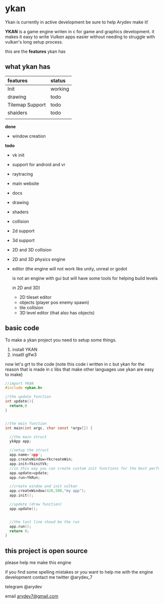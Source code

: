 # ykan

Ykan is currently in active development be sure to help Arydev make it!

**YKAN** is a game engine writen in c for game and graphics development. it makes it easy to write _Vulkan_ apps easier without needing to struggle with vulkan's long setup process.

this are the **features** ykan has

## what ykan has

| **features** | status |
| :--- | :--- |
| Init | working |
| drawing | todo |
| Tilemap Support | todo |
| shaiders | todo |
|  |  |

**done**

* window creation

**todo**

* vk init
* support for android and vr
* raytracing
* main website
* docs
* drawing
* shaders
* collision
* 2d support
* 3d support
* 2D and 3D collision
* 2D and 3D physics engine
* editor \(the engine will not work like unity, unreal or godot

  is not an engine with gui but will have some tools for helping build levels

  in 2D and 3D\)

  * 2D tileset editor
  * objects \(player pos enemy spawn\)
  * tile collision
  * 3D level editor \(that also has objects\)

## basic code

To make a ykan project you need to setup some things.

1. install YKAN
2. insatll glfw3

now let's grt to the code \(note this code i written in c but ykan for the reason that is made in c libs that make other languages use ykan are easy to make\)

```c
//import YKAN
#include <ykan.h>

//the update function
int update(){
  return,0
}


//the main function
int main(int argc, char const *argv[]) {

  //the main struct
  ykApp app;

  //setup the struct
  app.name='app';
  app.createWindow=YkcreateWin;
  app.init=YkinitVk;
  //in this way you can create custom init functions for the best performance
  app.update=update;
  app.run=YkRun;

  //create window and init vulkan
  app.createWindow(420,500,"my app");
  app.init();

  //update (draw function)
  app.update();


  //the last line shoud be the run
  app.run();
  return 0;
}
```

## this project is open source

please help me make this engine

if you find some spelling mistakes or you want to help me with the engine development contact me twitter @arydev\_7

telegram @arydev

email arydev7@gmail.com
